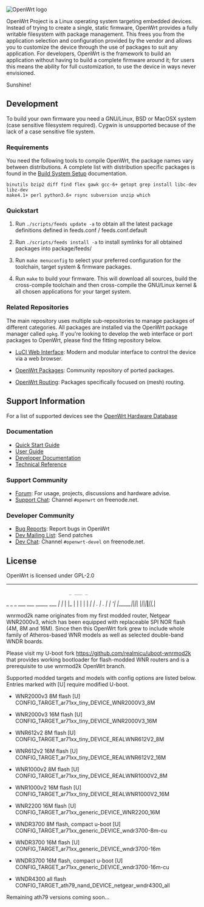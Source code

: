 ![OpenWrt logo](include/logo.png)

OpenWrt Project is a Linux operating system targeting embedded devices. Instead
of trying to create a single, static firmware, OpenWrt provides a fully
writable filesystem with package management. This frees you from the
application selection and configuration provided by the vendor and allows you
to customize the device through the use of packages to suit any application.
For developers, OpenWrt is the framework to build an application without having
to build a complete firmware around it; for users this means the ability for
full customization, to use the device in ways never envisioned.

Sunshine!

## Development

To build your own firmware you need a GNU/Linux, BSD or MacOSX system (case
sensitive filesystem required). Cygwin is unsupported because of the lack of a
case sensitive file system.

### Requirements

You need the following tools to compile OpenWrt, the package names vary between
distributions. A complete list with distribution specific packages is found in
the [Build System Setup](https://openwrt.org/docs/guide-developer/build-system/install-buildsystem)
documentation.

```
binutils bzip2 diff find flex gawk gcc-6+ getopt grep install libc-dev libz-dev
make4.1+ perl python3.6+ rsync subversion unzip which
```

### Quickstart

1. Run `./scripts/feeds update -a` to obtain all the latest package definitions
   defined in feeds.conf / feeds.conf.default

2. Run `./scripts/feeds install -a` to install symlinks for all obtained
   packages into package/feeds/

3. Run `make menuconfig` to select your preferred configuration for the
   toolchain, target system & firmware packages.

4. Run `make` to build your firmware. This will download all sources, build the
   cross-compile toolchain and then cross-compile the GNU/Linux kernel & all chosen
   applications for your target system.

### Related Repositories

The main repository uses multiple sub-repositories to manage packages of
different categories. All packages are installed via the OpenWrt package
manager called `opkg`. If you're looking to develop the web interface or port
packages to OpenWrt, please find the fitting repository below.

* [LuCI Web Interface](https://github.com/openwrt/luci): Modern and modular
  interface to control the device via a web browser.

* [OpenWrt Packages](https://github.com/openwrt/packages): Community repository
  of ported packages.

* [OpenWrt Routing](https://github.com/openwrt-routing/packages): Packages
  specifically focused on (mesh) routing.

## Support Information

For a list of supported devices see the [OpenWrt Hardware Database](https://openwrt.org/supported_devices)

### Documentation

* [Quick Start Guide](https://openwrt.org/docs/guide-quick-start/start)
* [User Guide](https://openwrt.org/docs/guide-user/start)
* [Developer Documentation](https://openwrt.org/docs/guide-developer/start)
* [Technical Reference](https://openwrt.org/docs/techref/start)

### Support Community

* [Forum](https://forum.openwrt.org): For usage, projects, discussions and hardware advise.
* [Support Chat](https://webchat.freenode.net/#openwrt): Channel `#openwrt` on freenode.net.

### Developer Community

* [Bug Reports](https://bugs.openwrt.org): Report bugs in OpenWrt
* [Dev Mailing List](https://lists.openwrt.org/mailman/listinfo/openwrt-devel): Send patches
* [Dev Chat](https://webchat.freenode.net/#openwrt-devel): Channel `#openwrt-devel` on freenode.net.

## License

OpenWrt is licensed under GPL-2.0

 -----------------------------------------------------

                           _ ___ _
 _ _ _ ___ ___ _____ ___ _| |_  | |_
| | | |   |  _|     | . | . |  _| '_|
|_____|_|_|_| |_|_|_|___|___|___|_,_|


wnrmod2k name originates from my first modded router, Netgear WNR2000v3, which
has been equipped with replaceable SPI NOR flash (4M, 8M and 16M). Since then
this OpenWrt fork grew to include whole family of Atheros-based WNR models as
well as selected double-band WNDR boards.

Please visit my U-boot fork https://github.com/realmicu/uboot-wnrmod2k that
provides working bootloader for flash-modded WNR routers and is a prerequisite
to use wnrmod2k OpenWrt branch.

Supported modded targets and models with config options are listed below.
Entries marked with [U] require modified U-boot.

* WNR2000v3 8M flash [U]
  CONFIG_TARGET_ar71xx_tiny_DEVICE_WNR2000V3_8M

* WNR2000v3 16M flash [U]
  CONFIG_TARGET_ar71xx_tiny_DEVICE_WNR2000V3_16M

* WNR612v2 8M flash [U]
  CONFIG_TARGET_ar71xx_tiny_DEVICE_REALWNR612V2_8M

* WNR612v2 16M flash [U]
  CONFIG_TARGET_ar71xx_tiny_DEVICE_REALWNR612V2_16M

* WNR1000v2 8M flash [U]
  CONFIG_TARGET_ar71xx_tiny_DEVICE_REALWNR1000V2_8M

* WNR1000v2 16M flash [U]
  CONFIG_TARGET_ar71xx_tiny_DEVICE_REALWNR1000V2_16M

* WNR2200 16M flash [U]
  CONFIG_TARGET_ar71xx_generic_DEVICE_WNR2200_16M

* WNDR3700 8M flash, compact u-boot [U]
  CONFIG_TARGET_ar71xx_generic_DEVICE_wndr3700-8m-cu

* WNDR3700 16M flash [U]
  CONFIG_TARGET_ar71xx_generic_DEVICE_wndr3700-16m

* WNDR3700 16M flash, compact u-boot [U]
  CONFIG_TARGET_ar71xx_generic_DEVICE_wndr3700-16m-cu

* WNDR4300 all flash
  CONFIG_TARGET_ath79_nand_DEVICE_netgear_wndr4300_all

Remaining ath79 versions coming soon...
